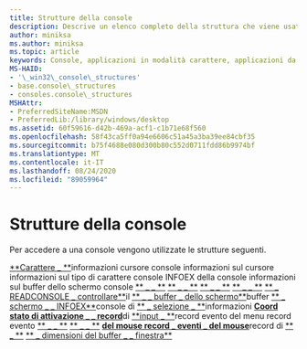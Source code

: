 ```yaml
---
title: Strutture della console
description: Descrive un elenco completo della struttura che viene usata per accedere a una console.
author: miniksa
ms.author: miniksa
ms.topic: article
keywords: Console, applicazioni in modalità carattere, applicazioni da riga di comando, applicazioni Terminal, API console
MS-HAID:
- '\_win32\_console\_structures'
- base.console\_structures
- consoles.console\_structures
MSHAttr:
- PreferredSiteName:MSDN
- PreferredLib:/library/windows/desktop
ms.assetid: 60f59616-d42b-469a-acf1-c1b71e68f560
ms.openlocfilehash: 58f43ca5ff0a94e6606c51a45a3ba39ee84cbf35
ms.sourcegitcommit: b75f4688e080d300b80c552d0711fdd86b9974bf
ms.translationtype: MT
ms.contentlocale: it-IT
ms.lasthandoff: 08/24/2020
ms.locfileid: "89059964"
---
```

# <a name="console-structures"></a>Strutture della console


Per accedere a una console vengono utilizzate le strutture seguenti.

[**Carattere \_ **](char-info-str.md)informazioni cursore console informazioni sul cursore informazioni sul tipo di carattere console INFOEX della console informazioni sul buffer dello schermo console 
 [** \_ \_ **](console-cursor-info-str.md) 
 [** \_ \_ **](console-font-info-str.md) 
 [** \_ \_ **](console-font-infoex.md) 
 [** \_ \_ **](console-history-info.md) 
 [** \_ READCONSOLE \_ controllare**](console-readconsole-control.md)il 
 [** \_ \_ buffer \_ dello schermo**](console-screen-buffer-info-str.md)buffer 
 [** \_ schermo \_ \_ INFOEX**](console-screen-buffer-infoex.md)console di 
 [** \_ selezione \_ **](console-selection-info-str.md)informazioni 
 [**Coord**](coord-str.md) 
 [**stato di attivazione \_ \_ record**](focus-event-record-str.md)di 
 [**input \_ **](input-record-str.md)record evento del menu record evento 
 [** \_ \_ **](key-event-record-str.md) 
 [** \_ \_ **](menu-event-record-str.md) 
 [**del mouse record \_ eventi \_ del mouse**](mouse-event-record-str.md)record di 
 [** \_ **](small-rect-str.md) 
 [** \_ dimensioni del buffer \_ \_ finestra**](window-buffer-size-record-str.md)
 

 





